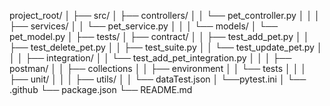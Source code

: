 project_root/
│
├── src/
│   ├── controllers/
│   │   └── pet_controller.py
│   │
│   ├── services/
│   │   └── pet_service.py
│   │
│   └── models/
│     └── pet_model.py
│
├── tests/
│   ├── contract/
│   │   ├── test_add_pet.py
│   │   ├── test_delete_pet.py
│   │   ├── test_suite.py
│   │   └── test_update_pet.py
│   │
│   ├── integration/
│   │   └── test_add_pet_integration.py
│   │
│   ├── postman/
│   │   ├── collections
│   │   ├── environment
│   │   └── tests
│   │
│   ├── unit/
│   │
│   ├── utils/
│   │   └── dataTest.json
│   └──pytest.ini
│
└── .github
└── package.json
└── README.md
